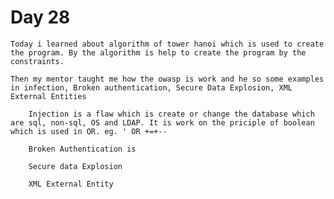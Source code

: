 # Day 28

	Today i learned about algorithm of tower hanoi which is used to create the program. By the algorithm is help to create the program by the constraints.

	Then my mentor taught me how the owasp is work and he so some examples in infection, Broken authentication, Secure Data Explosion, XML External Entities

		Injection is a flaw which is create or change the database which are sql, non-sql, OS and LDAP. It is work on the priciple of boolean which is used in OR. eg. ' OR +=+--

		Broken Authentication is 

		Secure data Explosion 

		XML External Entity
